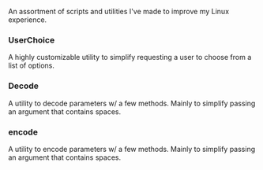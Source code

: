 An assortment of scripts and utilities I've made to improve my Linux experience.

### UserChoice
A highly customizable utility to simplify requesting a user to choose from a list of options.

### Decode
A utility to decode parameters w/ a few methods. Mainly to simplify passing an argument that contains spaces.

### encode
A utility to encode parameters w/ a few methods. Mainly to simplify passing an argument that contains spaces.
